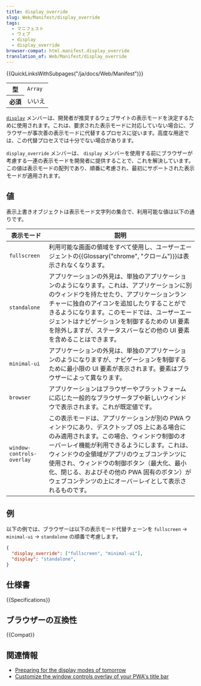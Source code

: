 ```yaml
---
title: display_override
slug: Web/Manifest/display_override
tags:
  - マニフェスト
  - ウェブ
  - display
  - display_override
browser-compat: html.manifest.display_override
translation_of: Web/Manifest/display_override
---
```

{{QuickLinksWithSubpages("/ja/docs/Web/Manifest")}}

<table class="properties">
  <tbody>
    <tr>
      <th scope="row">型</th>
      <td><code>Array</code></td>
    </tr>
    <tr>
      <th scope="row">必須</th>
      <td>いいえ</td>
    </tr>
  </tbody>
</table>

[`display`](/ja/docs/Web/Manifest/display) メンバーは、開発者が推奨するウェブサイトの表示モードを決定するために使用されます。これは、要求された表示モードに対応していない場合に、ブラウザーが事次善の表示モードに代替するプロセスに従います。高度な用途では、この代替プロセスでは十分でない場合があります。

`display_override` メンバーは、 `display` メンバーを使用する前にブラウザーが考慮する一連の表示モードを開発者に提供することで、これを解決しています。この値は表示モードの配列であり、順番に考慮され、最初にサポートされた表示モードが適用されます。

## 値

表示上書きオブジェクトは表示モード文字列の集合で、利用可能な値は以下の通りです。

<table class="fullwidth-table standard-table">
  <thead>
    <tr>
      <th scope="col">表示モード</th>
      <th scope="col">説明</th>
    </tr>
  </thead>
  <tbody>
    <tr>
      <td><code>fullscreen</code></td>
      <td>
        利用可能な画面の領域をすべて使用し、ユーザーエージェントの{{Glossary("chrome", "クローム")}}は表示されなくなります。
      </td>
    </tr>
    <tr>
      <td><code>standalone</code></td>
      <td>
        アプリケーションの外見は、単独のアプリケーションのようになります。これは、アプリケーションに別のウィンドウを持たせたり、アプリケーションランチャーに独自のアイコンを追加したりすることができるようになります。このモードでは、ユーザーエージェントはナビゲーションを制御するための UI 要素を除外しますが、ステータスバーなどの他の UI 要素を含めることはできます。
      </td>
    </tr>
    <tr>
      <td><code>minimal-ui</code></td>
      <td>
        アプリケーションの外見は、単独のアプリケーションのようになりますが、ナビゲーションを制御するために最小限の UI 要素が表示されます。要素はブラウザーによって異なります。
      </td>
    </tr>
    <tr>
      <td><code>browser</code></td>
      <td>
        アプリケーションはブラウザーやプラットフォームに応じた一般的なブラウザータブや新しいウインドウで表示されます。これが既定値です。
      </td>
    </tr>
    <tr>
      <td><code>window-controls-overlay</code></td>
      <td>
        この表示モードは、アプリケーションが別の PWA ウィンドウにあり、デスクトップ OS 上にある場合にのみ適用されます。この場合、ウィンドウ制御のオーバーレイ機能が利用できるようにします。これは、ウィンドウの全領域がアプリのウェブコンテンツに使用され、ウィンドウの制御ボタン（最大化、最小化、閉じる、およびその他の PWA 固有のボタン）がウェブコンテンツの上にオーバーレイとして表示されるものです。
      </td>
    </tr>
  </tbody>
</table>

## 例

以下の例では、ブラウザーは以下の表示モード代替チェーンを `fullscreen` → `minimal-ui` → `standalone` の順番で考慮します。

```json
{
  "display_override": ["fullscreen", "minimal-ui"],
  "display": "standalone",
}
```

## 仕様書

{{Specifications}}

## ブラウザーの互換性

{{Compat}}

## 関連情報

- [Preparing for the display modes of tomorrow](https://web.dev/display-override/)
- [Customize the window controls overlay of your PWA's title bar](https://web.dev/window-controls-overlay/)
